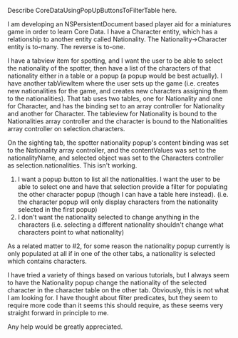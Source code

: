 Describe CoreDataUsingPopUpButtonsToFilterTable here.


I am developing an NSPersistentDocument based player aid for a miniatures game in order to learn Core Data.  I have a Character entity, which has a relationship to another entity called Nationality.  The Nationality->Character entity is to-many.  The reverse is to-one.

I have a tabview item for spotting, and I want the user to be able to select the nationality of the spotter, then have a list of the characters of that nationality either in a table or a popup (a popup would be best actually).  I have another tabViewItem where the user sets up the game (i.e. creates new nationalities for the game, and creates new characters assigning them to the nationalities).  That tab uses two tables, one for Nationality and one for Character, and has the binding set to an array controller for Nationality and another for Character.  The tableview for Nationality is bound to the Nationalities array controller and the character is bound to the Nationalities array controller on selection.characters.

On the sighting tab, the spotter nationality popup's content binding was set to the Nationality array controller, and the contentValues was set to the nationalityName, and selected object was set to the Characters controller as selection.nationalities.  This isn't working.

1.  I want a popup button to list all the nationalities.  I want the user to be able to select one and have that selection provide a filter for populating the other character popup (though I can have a table here instead).  (i.e.  the character popup will only display characters from the nationality selected in the first popup)
2.  I don't want the nationality selected to change anything in the characters (i.e. selecting a different nationality shouldn't change what characters point to what nationality)

As a related matter to #2, for some reason the nationality popup currently is only populated at all if in one of the other tabs, a nationality is selected which contains characters. 

I have tried a variety of things based on various tutorials, but I always seem to have the Nationality popup change the nationality of the selected character in the character table on the other tab.  Obviously, this is not what I am looking for.  I have thought about filter predicates, but they seem to require more code than it seems this should require, as these seems very straight forward in principle to me.  

Any help would be greatly appreciated.
